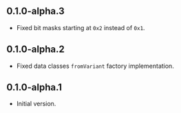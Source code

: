## 0.1.0-alpha.3

- Fixed bit masks starting at `0x2` instead of `0x1`.

## 0.1.0-alpha.2

- Fixed data classes `fromVariant` factory implementation.

## 0.1.0-alpha.1

- Initial version.
